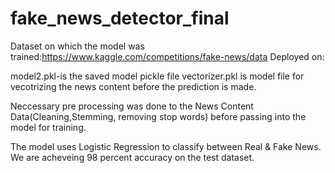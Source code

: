 # fake_news_detector_final
Dataset on which the model was trained:https://www.kaggle.com/competitions/fake-news/data
Deployed on:

model2.pkl-is the saved model pickle file
vectorizer.pkl is model file for vecotrizing the news content before the
prediction is made.

Neccessary pre processing was done to the News Content Data(Cleaning,Stemming,
removing stop words) before passing into the model for training.

The model uses Logistic Regression to classify between Real & Fake News.
We are acheveing 98 percent accuracy on the test dataset.



